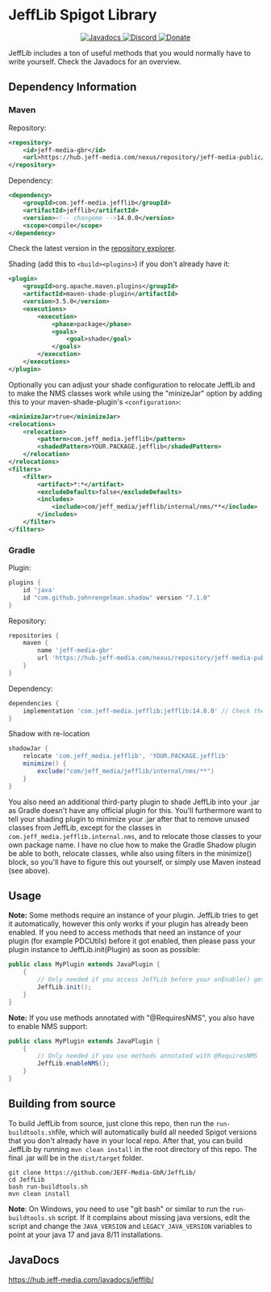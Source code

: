 # JeffLib Spigot Library

<!--- Buttons start -->
<p align="center">
  <a href="https://hub.jeff-media.com/javadocs/jefflib/">
    <img src="https://static.jeff-media.com/img/button_javadocs.png?3" alt="Javadocs">
  </a>
  <a href="https://discord.jeff-media.com/">
    <img src="https://static.jeff-media.com/img/button_discord.png?3" alt="Discord">
  </a>
  <a href="https://paypal.me/mfnalex">
    <img src="https://static.jeff-media.com/img/button_donate.png?3" alt="Donate">
  </a>
</p>
<!--- Buttons end -->


[//]: # (<p align="center">)

[//]: # (<a href="https://hub.jeff-media.com/nexus/#browse/browse:jeff-media-public:com%2Fjeff_media%2FJeffLib">)

[//]: # (  <img src="https://img.shields.io/maven-metadata/v?metadataUrl=https%3A%2F%2Fhub.jeff-media.com%2Fnexus%2Frepository%2Fjeff-media-public%2Fcom%2Fjeff_media%2FJeffLib%2Fmaven-metadata.xml" alt="Maven" /></a>)

[//]: # (<img src="https://img.shields.io/github/last-commit/jeff-media-gbr/jefflib" />)

[//]: # (</p>)

JeffLib includes a ton of useful methods that you would normally have to write yourself. Check the Javadocs for an
overview.

## Dependency Information

### Maven

Repository:

```xml
<repository>
    <id>jeff-media-gbr</id>
    <url>https://hub.jeff-media.com/nexus/repository/jeff-media-public/</url>
</repository>
```

Dependency:

```xml
<dependency>
    <groupId>com.jeff-media.jefflib</groupId>
    <artifactId>jefflib</artifactId>
    <version><!-- changeme -->14.0.0</version>
    <scope>compile</scope>
</dependency>
```

Check the latest version in the [repository explorer](https://repo.jeff-media.com/#/public/com/jeff-media/jefflib/jefflib/).

Shading (add this to ```<build><plugins>```) if you don't already have it:

```xml
<plugin>
    <groupId>org.apache.maven.plugins</groupId>
    <artifactId>maven-shade-plugin</artifactId>
    <version>3.5.0</version>
    <executions>
        <execution>
            <phase>package</phase>
            <goals>
                <goal>shade</goal>
            </goals>
        </execution>
    </executions>
</plugin>
```

Optionally you can adjust your shade configuration to relocate JeffLib and to make the NMS classes work while using
the "minizeJar" option by adding this to your maven-shade-plugin's `<configuration>`:

```xml
<minimizeJar>true</minimizeJar>
<relocations>
    <relocation>
        <pattern>com.jeff_media.jefflib</pattern>
        <shadedPattern>YOUR.PACKAGE.jefflib</shadedPattern>
    </relocation>
</relocations>
<filters>
    <filter>
        <artifact>*:*</artifact>
        <excludeDefaults>false</excludeDefaults>
        <includes>
            <include>com/jeff_media/jefflib/internal/nms/**</include>
        </includes>
    </filter>
</filters>
```

### Gradle

Plugin:

```groovy
plugins {
    id 'java'
    id "com.github.johnrengelman.shadow" version "7.1.0"
}
```

Repository:

```groovy
repositories {
    maven {
        name 'jeff-media-gbr'
        url 'https://hub.jeff-media.com/nexus/repository/jeff-media-public/'
    }
}
```

Dependency:

```groovy
dependencies {
    implementation 'com.jeff-media.jefflib:jefflib:14.0.0' // Check the latest version in the repository explorer: https://repo.jeff-media.com/#/public/com/jeff-media/jefflib/jefflib/
} 
```

Shadow with re-location

```groovy
shadowJar {
    relocate 'com.jeff_media.jefflib', 'YOUR.PACKAGE.jefflib'
    minimize() {
        exclude("com/jeff_media/jefflib/internal/nms/**")
    }
}
```

You also need an additional third-party plugin to shade JeffLib into your .jar as Gradle doesn't have any official
plugin for this. You'll furthermore want to tell your shading plugin to minimize your .jar after that to remove unused
classes from JeffLib, except for the classes in `com.jeff_media.jefflib.internal.nms`, and to relocate those classes to
your own package name. I have no clue how to make the Gradle Shadow plugin be able to both, relocate classes, while also
using filters in the minimize() block, so you'll have to figure this out yourself, or simply use Maven instead (see
above).

## Usage

**Note:** Some methods require an instance of your plugin. JeffLib tries to get it automatically, however this only
works if your plugin has already been enabled. If you need to access methods that need an instance of your plugin (for
example PDCUtils) before it got enabled, then please pass your plugin instance to JeffLib.init(Plugin) as soon as
possible:

```java
public class MyPlugin extends JavaPlugin {
    {
        // Only needed if you access JeffLib before your onEnable() gets called
        JeffLib.init();
    }
}
```

**Note:** If you use methods annotated with "@RequiresNMS", you also have to enable NMS support:

```java
public class MyPlugin extends JavaPlugin {
    {
        // Only needed if you use methods annotated with @RequiresNMS
        JeffLib.enableNMS();
    }
}
```

## Building from source

To build JeffLib from source, just clone this repo, then run the `run-buildtools.sh`file, which will automatically build
all needed Spigot versions that you don't already have in your local repo. After that, you can build JeffLib by running
`mvn clean install` in the root directory of this repo. The final .jar will be in the `dist/target` folder.

```shell
git clone https://github.com/JEFF-Media-GbR/JeffLib/
cd JeffLib
bash run-buildtools.sh
mvn clean install
```

**Note**: On Windows, you need to use "git bash" or similar to run the `run-buildtools.sh` script. If it complains about
missing java versions, edit the script and change the `JAVA_VERSION` and `LEGACY_JAVA_VERSION` variables to point at
your
java 17 and java 8/11 installations.

## JavaDocs

https://hub.jeff-media.com/javadocs/jefflib/
